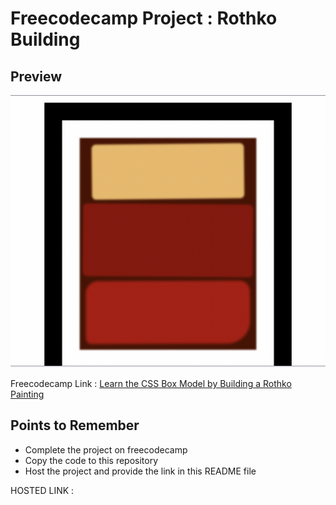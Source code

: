 
# Freecodecamp Project : Rothko Building
## Preview
![image](./Images/Screenshot%202022-09-21%20at%204.58.18%20PM.png)

Freecodecamp Link : [Learn the CSS Box Model by Building a Rothko Painting](https://www.freecodecamp.org/learn/2022/responsive-web-design/learn-css-colors-by-building-a-set-of-colored-markers/step-1)

## Points to Remember
- Complete the project on freecodecamp
- Copy the code to this repository
- Host the project and provide the link in this README file

HOSTED LINK :  